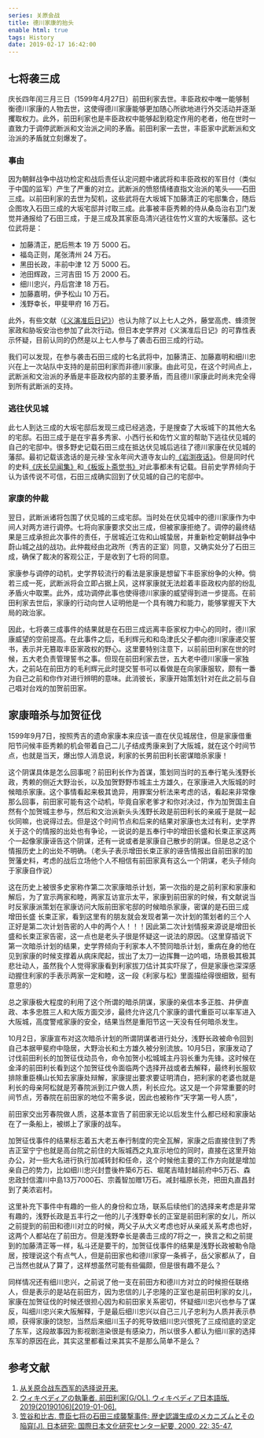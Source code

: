 ```yaml
---
series: 关原会战
title: 德川家康的抬头
enable html: true
tags: History
date: 2019-02-17 16:42:00
---
```


## 七将袭三成

庆长四年闰三月三日（1599年4月27日）前田利家去世。丰臣政权中唯一能够制衡德川家康的人物去世，这使得德川家康能够更加随心所欲地进行外交活动并逐渐攫取权力。此外，前田利家也是丰臣政权中能够起到稳定作用的老者，他在世时一直致力于调停武断派和文治派之间的矛盾。前田利家一去世，丰臣家中武断派和文治派的矛盾就立刻爆发了。

### 事由

因为朝鲜战争中战功检定和战后责任认定问题中诸武将和丰臣政权的军目付（类似于中国的监军）产生了严重的对立。武断派的愤怒情绪直指文治派的笔头——石田三成。以前田利家的去世为契机，这些武将在大坂城下加藤清正的宅邸集合，随后企图攻入石田三成的大坂宅邸并讨取三成。此事被丰臣秀赖的侍从桑岛治右卫门发觉并通报给了石田三成，于是三成及其家臣岛清兴逃往佐竹义宣的大坂藩邸。这七位武将是：

- 加藤清正，肥后熊本 19 万 5000 石。
- 福岛正则，尾张清州 24 万石。
- 黑田长政，丰前中津 12 万 5000 石。
- 池田辉政，三河吉田 15 万 2000 石。
- 细川忠兴，丹后宫津 18 万石。
- 加藤嘉明，伊予松山 10 万石。
- 浅野幸长，甲斐甲府 16 万石。

此外，有些文献（[《义演准后日记》](https://kotobank.jp/word/%E7%BE%A9%E6%BC%94%E5%87%86%E5%90%8E%E6%97%A5%E8%A8%98-49906)）也认为除了以上七人之外，藤堂高虎、蜂须贺家政和胁坂安治也参加了此次行动。但日本史学界对《义演准后日记》的可靠性表示怀疑，目前认同的仍然是以上七人参与了袭击石田三成的行动。

我们可以发现，在参与袭击石田三成的七名武将中，加藤清正、加藤嘉明和细川忠兴在上一次站队中支持的是前田利家而非德川家康。由此可见，在这个时间点上，武断派和文治派的矛盾是丰臣政权内部的主要矛盾，而且德川家康此时尚未完全得到所有武断派的支持。

### 逃往伏见城

此七人到达三成的大坂宅邸后发现三成已经逃逸，于是搜查了大坂城下的其他大名的宅邸。石田三成于是在宇喜多秀家、小西行长和佐竹义宣的帮助下逃往伏见城的自己的宅邸中。很多野史记载石田三成在抵达伏见城后逃往了德川家康在伏见城的藩邸。最初记载该逸话的是元禄·宝永年间大道寺友山的[《岩渕夜话》](https://websv.aichi-pref-library.jp/wahon/detail/127.html)。但是同时代的史料[《庆长见闻集》](https://kotobank.jp/word/%E6%85%B6%E9%95%B7%E8%A6%8B%E8%81%9E%E9%9B%86-1162895)和[《板坂卜斋觉书》](https://kotobank.jp/word/%E6%9D%BF%E5%9D%82%E5%8D%9C%E6%96%8E%E8%A6%9A%E6%9B%B8-1146043)对此事都未有记载。目前史学界倾向于认为该传说不可信，石田三成确实回到了伏见城的自己的宅邸中。

### 家康的仲裁

翌日，武断派诸将包围了伏见城的三成宅邸。当时处在伏见城中的德川家康作为中间人对两方进行调停。七将向家康要求交出三成，但被家康拒绝了。调停的最终结果是三成承担此次事件的责任，于居城近江佐和山城蛰居，并重新检定朝鲜战争中蔚山城之战的战功。此仲裁经由北政所（秀吉的正室）同意，又确实处分了石田三成，确保了裁决的客观公正，于是收到了七将的同意。

家康参与调停的动机，史学界较流行的看法是家康是想留下丰臣家纷争的火种。倘若三成一死，武断派将会立即占据上风，这样家康就无法趁着丰臣政权内部的纷乱矛盾火中取栗。此外，成功调停此事也使得德川家康的威望得到进一步提高。在前田利家去世后，家康的行动向世人证明他是一个具有魄力和能力，能够掌握天下大局的政治家。

因此，七将袭三成事件的结果就是在石田三成远离丰臣家权力中心的同时，德川家康威望的空前提高。在此事件之后，毛利辉元和和岛津氏父子都向德川家康递交誓书，表示并无篡取丰臣家政权的野心。这里要特别注意下，以前前田利家在世的时候，五大老负责管理誓书之事。但现在前田利家去世，五大老中德川家康一家独大，之前站在前田方的毛利辉元此时提交誓书可以看做是在向家康服软，颇有一番为自己之前和你作对进行辨明的意味。此消彼长，家康开始策划针对在此之前与自己唱对台戏的加贺前田家。

## 家康暗杀与加贺征伐

1599年9月7日，按照秀吉的遗命家康本来应该一直在伏见城居住，但是家康借重阳节问候丰臣秀赖的机会带着自己二儿子结成秀康来到了大阪城，就在这个时间节点，也就是当天，爆出惊人消息说，利家的长男前田利长密谋暗杀家康！

这个阴谋具体是怎么回事呢？前田利长作为首谋，策划同当时的五奉行笔头浅野长政，秀赖的侧近大野治长，以及加贺野野市城主土方雄久，在家康进入大阪城的时候暗杀家康。这个事情看起来极其诡异，用罪案分析法来考虑的话，看起来非常像那么回事，前田家可能有这个动机，毕竟自家老爹才和你对决过，作为加贺国主自然有个加贺城主参与，然后和文治派新头头浅野长政是前田利长的亲戚于是就一起伙同嘛，也说得过去。但是这个时间节点和后来的结果对家康也太过有利，史学界关于这个的情报的出处也有争论，一说说的是五奉行中的增田长盛和长束正家这两个一起像家康诬告这个阴谋，还有一说或者是家康自己散步的阴谋。但是总之这个情报历史上的出处不明确。（老头子表示增田长束正家的诬告情报出自前田家的加贺藩史料，考虑的战后立场他个人不相信有前田家真有这么一个阴谋，老头子倾向于家康自作说）

这在历史上被很多史家称作第二次家康暗杀计划，第一次指的是之前利家和家康和解后，为了宣示两家和睦，两家互访宣示太平，家康到前田家的时候，有文献说当时反家康派策划在家康访问大阪前田家宅邸的时候暗杀家康，密谋的是石田三成 增田长盛 长束正家，看到这里有的朋友就会发现者第一次计划的策划者的三个人正好是第二次计划告密的人中的两个人！！！因此第二次计划情报来源说是增田长盛和长束正家告密，这一点也是老头子很是怀疑这一说法的原因。（这里穿插说下第一次暗杀计划的结果，史学界倾向于利家本人不赞同暗杀计划，重病在身的他在见到家康的时候支撑着从病床爬起，拔出了太刀一边挥舞一边吟唱，场景极其极其悲壮动人，虽然我个人觉得家康看到利家拔刀估计其实吓尿了，但是家康也深深感动握住利家的手表示两家一定和睦，这一段《利家与松》里面描绘得很细致，挺有意思的）

总之家康极大程度的利用了这个所谓的暗杀阴谋，家康的亲信本多正胜、井伊直政、本多忠胜三人和大阪方面交涉，最终允许这几个家康的谱代重臣可以率军进入大阪城，高度警戒家康的安全，结果当然是重阳节这一天没有任何暗杀发生。

10月2日，家康宣布对这次暗杀计划的所谓阴谋者进行处分，浅野长政被命令回到自己本据甲斐府中隐居，大野治长和土方雄久被分别流放。10月5日，家康发动了讨伐前田利长的加贺征伐动员令，命令加贺小松城城主丹羽长重为先锋。这时候在金泽的前田利长看到这个加贺征伐令面临两个选择开战或者去解释，最终利长服软排除重臣横山长知去家康处辩解，家康提出要求要证明清白，把利家的老婆也就是利长的母亲阿松就是芳春院派到江户做人质，利长应允。这又是一个非常重要的时间节点，芳春院在前田家的地位不需多说，因此也被称作“天字第一号人质”，

前田家交出芳春院做人质，这基本宣告了前田家无论以后发生什么都已经和家康站在了一条船上，被绑上了家康的战车。

加贺征伐事件的结果标志着五大老五奉行制度的完全瓦解，家康之后直接住到了秀吉正室宁宁也就是高台院之前住的大阪城西之丸宣示地位的同时，直接在这里开始办公，对一些大名进行执行加减转封和任命，这个时候他主要的工作方向就是增加亲自己的势力，比如细川忠兴封豊後杵築6万石、堀尾吉晴封越前府中5万石、森忠政封信濃川中島13万7000石、宗義智加赠1万石。减封福原长尧，把田丸直昌封到了美浓岩村。

这里补充下事件中有趣的一些人的身份和立场，联系后续他们的选择来考虑是非常有趣的，浅野长政是五丰行之一他的儿子浅野幸长的正室是前田利家的女儿，所以之前提到的前田和德川对立的时候，两父子从大义考虑也好从亲戚关系考虑也好，这两个人都站在了前田方。但是浅野幸长是袭击三成的7将之一，换言之和之前提到的加藤清正等一样，私斗还是要干的，加贺征伐事件的结果是浅野长政被勒令隐居，按理说这个有点气人，但是前田家也和德川家穿一条裤子，岳父家都从了，自己当然也就从了算了，这样想虽然可能有些偏颇，但是很有趣不是么？

同样情况还有细川忠兴，之前说了他一支在前田方和德川方对立的时候担任联络人，但是表示的是站在前田方，因为忠信的儿子忠隆的正室也是前田利家的女儿，家康在加贺征伐的时候还很担心因为和前田家关系密切，怀疑细川忠兴也参与了谋反，叫细川忠兴来大阪解释，于是最后细川忠兴以自己三儿子忠利为人质并表示恭顺，获得家康的饶恕，当然后来细川玉子的死导致细川忠兴恨死了三成彻底的坚定了东军，这段故事因为影视剧渲染很是有感染力，所以很多人都认为细川家的选择东军的原因在此，其实这里都看过来其实不是那么简单不是么？

## 参考文献

1. [从关原合战东西军的选择说开来.](http://game.ali213.net/thread-5280846-1-1.html)
2. [ウィキペディアの執筆者. 前田利家[G/OL]. ウィキペディア日本語版. 2019(20190106)[2019-01-06].](https://ja.wikipedia.org/w/index.php?title=%E5%89%8D%E7%94%B0%E5%88%A9%E5%AE%B6&oldid=71216651)
3. [笠谷和比古. 豊臣七将の石田三成襲撃事件: 歴史認識生成のメカニズムとその陥穽[J]. 日本研究: 国際日本文化研究センター紀要, 2000, 22: 35-47.](https://nichibun.repo.nii.ac.jp/?action=pages_view_main&active_action=repository_view_main_item_detail&item_id=709&item_no=1&page_id=41&block_id=63)
